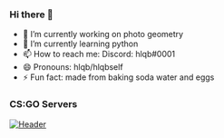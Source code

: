 ### Hi there 👋
- 🔭 I’m currently working on photo geometry
- 🌱 I’m currently learning python
- 📫 How to reach me: Discord: hlqb#0001
- 😄 Pronouns: hlqb/hlqbself
- ⚡ Fun fact: made from baking soda water and eggs
### CS:GO Servers
[![Header](![image](https://user-images.githubusercontent.com/38434900/155958690-0959871d-01be-45f4-91ce-53690e3c943b.png))](https://clarityeu.com/)

